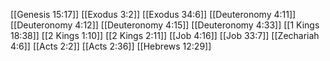 [[Genesis 15:17]]
[[Exodus 3:2]]
[[Exodus 34:6]]
[[Deuteronomy 4:11]]
[[Deuteronomy 4:12]]
[[Deuteronomy 4:15]]
[[Deuteronomy 4:33]]
[[1 Kings 18:38]]
[[2 Kings 1:10]]
[[2 Kings 2:11]]
[[Job 4:16]]
[[Job 33:7]]
[[Zechariah 4:6]]
[[Acts 2:2]]
[[Acts 2:36]]
[[Hebrews 12:29]]
